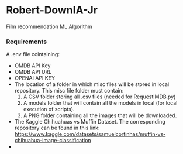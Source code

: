 # Robert-DownIA-Jr
Film recommendation ML Algorithm

### Requirements
A .env file cointaining:
- OMDB API Key
- OMDB API URL
- OPENAI API KEY
- The location of a folder in which misc files will be stored in local repository. This misc file folder must contain:
    1. A CSV folder storing all .csv files (needed for RequestIMDB.py)
    2. A models folder that will contain all the models in local (for local execution of scripts).
    3. A PNG folder containing all the images that will be downloaded.
- The Kaggle Chihuahuas vs Muffin Dataset. The corresponding repository can be found in this
  link: https://www.kaggle.com/datasets/samuelcortinhas/muffin-vs-chihuahua-image-classification
- 